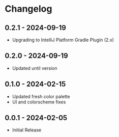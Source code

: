 # Changelog

## 0.2.1 - 2024-09-19
- Upgrading to IntelliJ Platform Gradle Plugin (2.x)

## 0.2.0 - 2024-09-19
- Updated until version

## 0.1.0 - 2024-02-15
- Updated fresh color palette
- UI and colorscheme fixes

## 0.0.1 - 2024-02-05
- Initial Release

